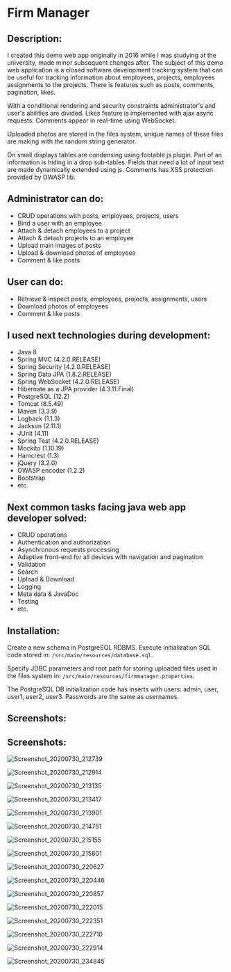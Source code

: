 # Firm Manager 
## Description:
I created this demo web app originally in 2016 while I was studying at the university, made minor subsequent changes after.
The subject of this demo web application is a closed software development tracking system 
that can be useful for tracking information about employees, projects, employees assignments to the projects. 
There is features such as posts, comments, pagination, likes.

With a conditional rendering and security constraints administrator's and user's abilities are divided. 
Likes feature is implemented with ajax async requests. Comments appear in real-time using WebSocket.

Uploaded photos are stored in the files system, unique names of these files are making with the random string generator. 

On small displays tables are condensing using footable js plugin. Part of an information is hiding in a drop sub-tables. 
Fields that need a lot of input text are made dynamically extended using js. Comments has XSS protection provided by OWASP lib.

## Administrator can do:
- CRUD operations with posts, employees, projects, users
- Bind a user with an employee
- Attach & detach employees to a project
- Attach & detach projects to an employee
- Upload main images of posts
- Upload & download photos of employees
- Comment & like posts

## User can do:
- Retrieve & inspect posts, employees, projects, assignments, users
- Download photos of employees
- Comment & like posts

## I used next technologies during development:
- Java 8
- Spring MVC (4.2.0.RELEASE)
- Spring Security (4.2.0.RELEASE)
- Spring Data JPA (1.8.2.RELEASE)
- Spring WebSocket (4.2.0.RELEASE)
- Hibernate as a JPA provider (4.3.11.Final)
- PostgreSQL (12.2)
- Tomcat (8.5.49)
- Maven (3.3.9)
- Logback (1.1.3)
- Jackson (2.11.1)
- JUnit (4.11)
- Spring Test (4.2.0.RELEASE)
- Mockito (1.10.19)
- Hamcrest (1.3)
- jQuery (3.2.0)
- OWASP encoder (1.2.2)
- Bootstrap
- etc.
   
## Next common tasks facing java web app developer solved:
- CRUD operations
- Authentication and authorization
- Asynchronous requests processing
- Adaptive front-end for all devices with navigation and pagination
- Validation
- Search
- Upload & Download
- Logging
- Meta data & JavaDoc
- Testing
- etc.

## Installation:

Create a new schema in PostgreSQL RDBMS. Execute initialization SQL code stored in: 
`/src/main/resources/database.sql`.

Specify JDBC parameters and root path for storing uploaded files used in the files system in: 
`/src/main/resources/firmmanager.properties`.

The PostgreSQL DB initialization code has inserts with users: admin, user, user1, user2, user3. 
Passwords are the same as usernames.


## Screenshots:
## Screenshots:
![Screenshot_20200730_212739](https://user-images.githubusercontent.com/26651009/88971975-8594e100-d2bd-11ea-8dd2-3b057dadd3a3.png)

![Screenshot_20200730_212914](https://user-images.githubusercontent.com/26651009/88971991-8b8ac200-d2bd-11ea-8063-1afef26191ba.png)

![Screenshot_20200730_213135](https://user-images.githubusercontent.com/26651009/88971995-8ded1c00-d2bd-11ea-8adf-91cbc7abe8b9.png)

![Screenshot_20200730_213417](https://user-images.githubusercontent.com/26651009/88971999-8f1e4900-d2bd-11ea-83d8-36c385de5f33.png)

![Screenshot_20200730_213901](https://user-images.githubusercontent.com/26651009/88972006-90e80c80-d2bd-11ea-9908-6a54ad0e7467.png)

![Screenshot_20200730_214751](https://user-images.githubusercontent.com/26651009/88972009-947b9380-d2bd-11ea-801f-200bb7375b0f.png)

![Screenshot_20200730_215155](https://user-images.githubusercontent.com/26651009/88972020-96dded80-d2bd-11ea-9b09-ac93dedb96dd.png)

![Screenshot_20200730_215801](https://user-images.githubusercontent.com/26651009/88972022-980f1a80-d2bd-11ea-859e-9576038c7135.png)

![Screenshot_20200730_220627](https://user-images.githubusercontent.com/26651009/88972029-9cd3ce80-d2bd-11ea-9bcb-875355bceb3e.png)

![Screenshot_20200730_220446](https://user-images.githubusercontent.com/26651009/88972032-9e9d9200-d2bd-11ea-9fce-61c8a6709a69.png)

![Screenshot_20200730_220857](https://user-images.githubusercontent.com/26651009/88972037-a1988280-d2bd-11ea-9434-b57e20d80224.png)

![Screenshot_20200730_222015](https://user-images.githubusercontent.com/26651009/88972041-a2c9af80-d2bd-11ea-8794-2d227dedf46d.png)

![Screenshot_20200730_222351](https://user-images.githubusercontent.com/26651009/88972045-a4937300-d2bd-11ea-981a-40092b2a1169.png)

![Screenshot_20200730_222710](https://user-images.githubusercontent.com/26651009/88972048-a65d3680-d2bd-11ea-991d-6545b149448e.png)

![Screenshot_20200730_222914](https://user-images.githubusercontent.com/26651009/88972054-a78e6380-d2bd-11ea-866e-a1c2ca44fdce.png)

![Screenshot_20200730_234845](https://user-images.githubusercontent.com/26651009/88973065-351e8300-d2bf-11ea-8829-3ca3b3ed2a66.png)






